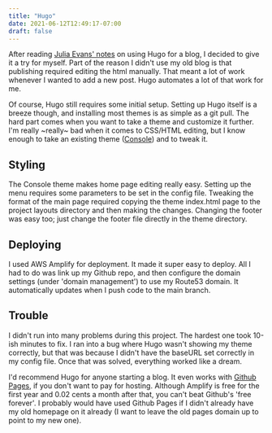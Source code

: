 ```yaml
---
title: "Hugo"
date: 2021-06-12T12:49:17-07:00
draft: false
---
```


After reading [Julia Evans' notes](https://jvns.ca/blog/2016/10/09/switching-to-hugo/) on using Hugo for a blog, I decided to give it a try for myself. Part of the reason I didn't use my old blog is that publishing required editing the html manually. That meant a lot of work whenever I wanted to add a new post. Hugo automates a lot of that work for me. 

Of course, Hugo still requires some initial setup. Setting up Hugo itself is a breeze though, and installing most themes is as simple as a git pull. The hard part comes when you want to take a theme and customize it further. I'm really ~really~ bad when it comes to CSS/HTML editing, but I know enough to take an existing theme ([Console](https://github.com/mrmierzejewski/hugo-theme-console)) and to tweak it. 

## Styling

The Console theme makes home page editing really easy. Setting up the menu requires some parameters to be set in the config file. Tweaking the format of the main page required copying the theme index.html page to the project layouts directory and then making the changes. Changing the footer was easy too; just change the footer file directly in the theme directory. 

## Deploying

I used AWS Amplify for deployment. It made it super easy to deploy. All I had to do was link up my Github repo, and then configure the domain settings (under 'domain management') to use my Route53 domain. It automatically updates when I push code to the main branch. 

## Trouble

I didn't run into many problems during this project. The hardest one took 10-ish minutes to fix. I ran into a bug where Hugo wasn't showing my theme correctly, but that was because I didn't have the baseURL set correctly in my config file. Once that was solved, everything worked like a dream. 

I'd recommend Hugo for anyone starting a blog. It even works with [Github Pages](https://gohugo.io/hosting-and-deployment/hosting-on-github/), if you don't want to pay for hosting. Although Amplify is free for the first year and 0.02 cents a month after that, you can't beat Github's 'free forever'. I probably would have used Github Pages if I didn't already have my old homepage on it already (I want to leave the old pages domain up to point to my new one). 